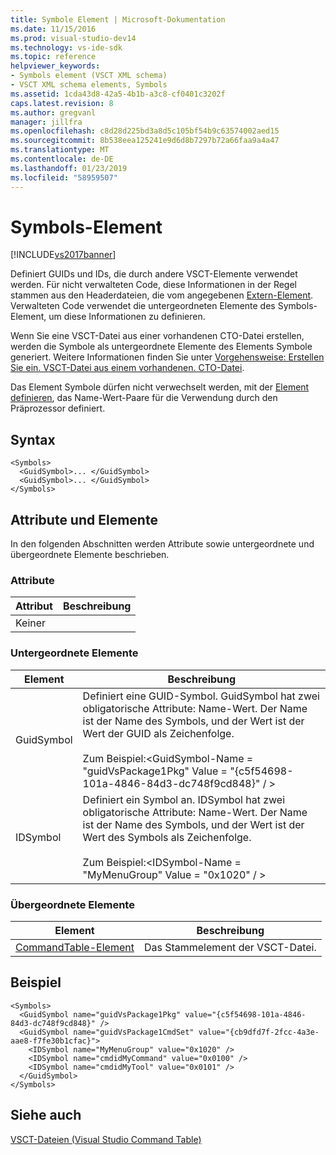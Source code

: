 ```yaml
---
title: Symbole Element | Microsoft-Dokumentation
ms.date: 11/15/2016
ms.prod: visual-studio-dev14
ms.technology: vs-ide-sdk
ms.topic: reference
helpviewer_keywords:
- Symbols element (VSCT XML schema)
- VSCT XML schema elements, Symbols
ms.assetid: 1cda43d8-42a5-4b1b-a3c8-cf0401c3202f
caps.latest.revision: 8
ms.author: gregvanl
manager: jillfra
ms.openlocfilehash: c8d28d225bd3a8d5c105bf54b9c63574002aed15
ms.sourcegitcommit: 8b538eea125241e9d6d8b7297b72a66faa9a4a47
ms.translationtype: MT
ms.contentlocale: de-DE
ms.lasthandoff: 01/23/2019
ms.locfileid: "58959507"
---
```

# <a name="symbols-element"></a>Symbols-Element
[!INCLUDE[vs2017banner](../includes/vs2017banner.md)]

Definiert GUIDs und IDs, die durch andere VSCT-Elemente verwendet werden. Für nicht verwalteten Code, diese Informationen in der Regel stammen aus den Headerdateien, die vom angegebenen [Extern-Element](../extensibility/extern-element.md). Verwalteten Code verwendet die untergeordneten Elemente des Symbols-Element, um diese Informationen zu definieren.  
  
 Wenn Sie eine VSCT-Datei aus einer vorhandenen CTO-Datei erstellen, werden die Symbole als untergeordnete Elemente des Elements Symbole generiert. Weitere Informationen finden Sie unter [Vorgehensweise: Erstellen Sie ein. VSCT-Datei aus einem vorhandenen. CTO-Datei](../misc/how-to-create-a-dot-vsct-file-from-an-existing-dot-cto-file.md).  
  
 Das Element Symbole dürfen nicht verwechselt werden, mit der [Element definieren](../extensibility/define-element.md), das Name-Wert-Paare für die Verwendung durch den Präprozessor definiert.  
  
## <a name="syntax"></a>Syntax  
  
```  
<Symbols>  
  <GuidSymbol>... </GuidSymbol>  
  <GuidSymbol>... </GuidSymbol>  
</Symbols>  
```  
  
## <a name="attributes-and-elements"></a>Attribute und Elemente  
 In den folgenden Abschnitten werden Attribute sowie untergeordnete und übergeordnete Elemente beschrieben.  
  
### <a name="attributes"></a>Attribute  
  
|Attribut|Beschreibung|  
|---------------|-----------------|  
|Keiner||  
  
### <a name="child-elements"></a>Untergeordnete Elemente  
  
|Element|Beschreibung|  
|-------------|-----------------|  
|GuidSymbol|Definiert eine GUID-Symbol. GuidSymbol hat zwei obligatorische Attribute: Name-Wert. Der Name ist der Name des Symbols, und der Wert ist der Wert der GUID als Zeichenfolge.<br /><br /> Zum Beispiel:\<GuidSymbol-Name = "guidVsPackage1Pkg" Value = "{c5f54698-101a-4846-84d3-dc748f9cd848}" / >|  
|IDSymbol|Definiert ein Symbol an. IDSymbol hat zwei obligatorische Attribute: Name-Wert. Der Name ist der Name des Symbols, und der Wert ist der Wert des Symbols als Zeichenfolge.<br /><br /> Zum Beispiel:\<IDSymbol-Name = "MyMenuGroup" Value = "0x1020" / >|  
  
### <a name="parent-elements"></a>Übergeordnete Elemente  
  
|Element|Beschreibung|  
|-------------|-----------------|  
|[CommandTable-Element](../extensibility/commandtable-element.md)|Das Stammelement der VSCT-Datei.|  
  
## <a name="example"></a>Beispiel  
  
```  
<Symbols>  
  <GuidSymbol name="guidVsPackage1Pkg" value="{c5f54698-101a-4846-84d3-dc748f9cd848}" />  
  <GuidSymbol name="guidVsPackage1CmdSet" value="{cb9dfd7f-2fcc-4a3e-aae8-f7fe30b1cfac}">  
    <IDSymbol name="MyMenuGroup" value="0x1020" />  
    <IDSymbol name="cmdidMyCommand" value="0x0100" />  
    <IDSymbol name="cmdidMyTool" value="0x0101" />  
  </GuidSymbol>  
</Symbols>  
```  
  
## <a name="see-also"></a>Siehe auch  
 [VSCT-Dateien (Visual Studio Command Table)](../extensibility/internals/visual-studio-command-table-dot-vsct-files.md)
